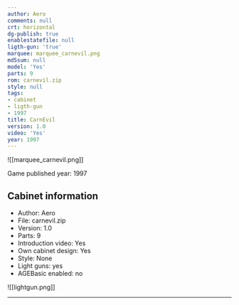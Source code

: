 ```yaml
---
author: Aero
comments: null
crt: horizontal
dg-publish: true
enablestatefile: null
ligth-gun: 'true'
marquee: marquee_carnevil.png
md5sum: null
model: 'Yes'
parts: 9
rom: carnevil.zip
style: null
tags:
- cabinet
- ligth-gun
- 1997
title: CarnEvil
version: 1.0
video: 'Yes'
year: 1997
---
```


![[marquee_carnevil.png]]

Game published year: 1997

## Cabinet information

- Author: Aero
- File: carnevil.zip
- Version: 1.0
- Parts: 9
- Introduction video: Yes
- Own cabinet design: Yes
- Style: None
- Light guns: yes
- AGEBasic enabled: no

![[lightgun.png]]
 
---
